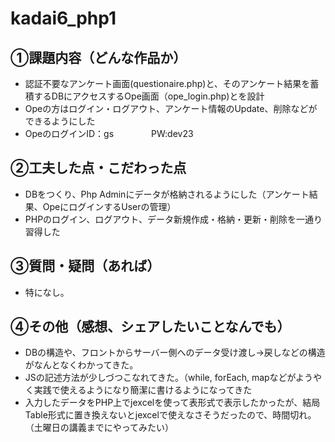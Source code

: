 # kadai6_php1
## ①課題内容（どんな作品か）
- 認証不要なアンケート画面(questionaire.php)と、そのアンケート結果を蓄積するDBにアクセスするOpe画面（ope_login.php)とを設計
- Opeの方はログイン・ログアウト、アンケート情報のUpdate、削除などができるようにした
- OpeのログインID：gs 　　　　PW:dev23

## ②工夫した点・こだわった点
- DBをつくり、Php Adminにデータが格納されるようにした（アンケート結果、OpeにログインするUserの管理）
- PHPのログイン、ログアウト、データ新規作成・格納・更新・削除を一通り習得した
  
## ③質問・疑問（あれば）
- 特になし。

## ④その他（感想、シェアしたいことなんでも）
- DBの構造や、フロントからサーバー側へのデータ受け渡し→戻しなどの構造がなんとなくわかってきた。
- JSの記述方法が少しづつこなれてきた。（while, forEach, mapなどがようやく実践で使えるようになり簡潔に書けるようになってきた
- 入力したデータをPHP上でjexcelを使って表形式で表示したかったが、結局Table形式に置き換えないとjexcelで使えなさそうだったので、時間切れ。（土曜日の講義までにやってみたい）
